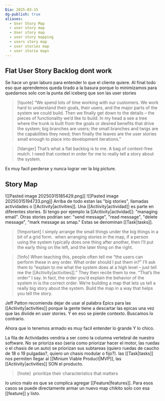 ```yaml
---
Dia: 2025-03-15
dg-publish: true
aliases:
  - User Story Map
  - user story map
  - User story map
  - user story mapping
  - users story map
  - user stories map
  - user storie maps
---
```

## Flat User Story Backlog dont work
Se hace un gran laburo para entender lo que el cliente quiere. Al final todo eso que aprendemos queda tirado a la basura porque lo minimizamos para quedarnos solo con la punta del iceberg que son las user stories

>[!quote] “We spend lots of time working with our customers. We work hard to understand their goals, their users, and the major parts of the system we could build. Then we finally get down to the details – the pieces of functionality we’d like to build. In my head a see a tree where the trunk is built from the goals or desired benefits that drive the system; big branches are users; the small branches and twigs are the capabilities they need; then finally the leaves are the user stories small enough to place into development iterations.”

>[!danger] 
>That’s what a flat backlog is to me. A bag of context-free mulch.
I need that context in order for me to really tell a story about the system.

Es muy facil perderse y nunca lograr ver la big picture. 


## Story Map 
![[Pasted image 20250315185429.png]]
![[Pasted image 20250315194733.png]]
Arriba de todo estan las "big stories", llamadas actividades o [[Actiivity|activities]]. Una [[Actiivity|actividad]] es parte en diferentes stories. Si tengo por ejemplo la [[Actiivity|actividad]]: "managing email". Otras stories podrian ser: "send message", "read message", "delete message", "mark message as smap." Estas se denominan [[Task|tasks]].

>[!important] I simply arrange the small things under the big things in a bit of a grid form.
> when arranging stories in the map, if a person using the system typically does one thing after another, then I’ll put the early thing on the left, and the later thing on the right.


>[!info] When teaching this, people often tell me “the users can perform these in any order. What order should I put them in?” I’ll ask them to “explain to me what the system does at a high level – just tell me the [[Actiivity|activities]].” They then recite them to me. “That’s the order” I say. In fact, the order you’d explain the behavior of the system in is the correct order. We’re building a map that lets us tell a really big story about the system. Build the map in a way that helps you tell the story.


Jeff Patton recomienda dejar de usar al palabra Epics para las [[Actiivity|activities]] porque la gente tiene a descartar las epicas una vez que las diviide en user stories. Y en eso se pierde contexto. Buscamos lo contrario.

Ahora que lo tenemos armado es muy facil entender lo grande Y lo chico.

La fila de Actividades vendria a ser como la columna vertebral de nuestro software. No se prioriza eso (seria como priorizar hacer el motor, las ruedas o el chasis de un auto) se priorizan sus subtareas (quiero ruedas de caucho de 18 o 19 pulgadas?, quiero un chasis modular o fijo?). las [[Task|tasks]] nos permiten llegar al [[Minium Viable Product|MVP]], las [[Actiivity|activities]] SON el producto.

>[!note]  prioritize their characteristics that matters



lo unico malo es que se complica agregar [[Feature|features]]. Para esos casos se puede directamente armar un nuevo map chikito solo con esa [[feature]] y listo.
